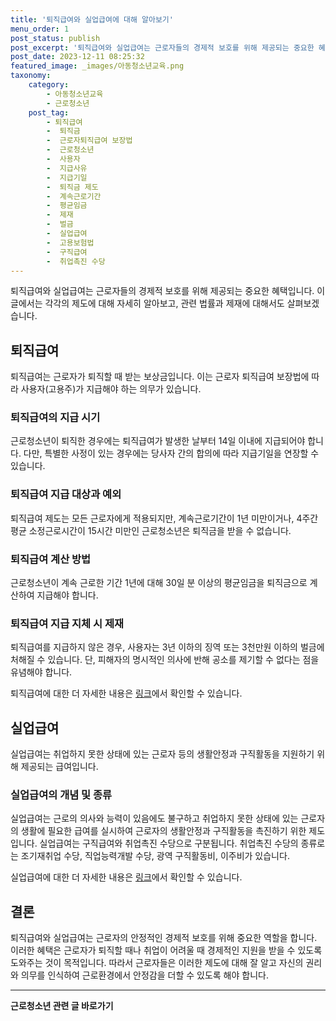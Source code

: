 ```yaml
---
title: '퇴직급여와 실업급여에 대해 알아보기'
menu_order: 1
post_status: publish
post_excerpt: '퇴직급여와 실업급여는 근로자들의 경제적 보호를 위해 제공되는 중요한 혜택입니다. 이 글에서는 각각의 제도에 대해 자세히 알아보고, 관련 법률과 제재에 대해서도 살펴보겠습니다.'
post_date: 2023-12-11 08:25:32
featured_image: _images/아동청소년교육.png
taxonomy:
    category:
        - 아동청소년교육
        - 근로청소년
    post_tag:
        - 퇴직급여
        -  퇴직금
        -  근로자퇴직급여 보장법
        -  근로청소년
        -  사용자
        -  지급사유
        -  지급기일
        -  퇴직금 제도
        -  계속근로기간
        -  평균임금
        -  제재
        -  벌금
        -  실업급여
        -  고용보험법
        -  구직급여
        -  취업촉진 수당
---
```



퇴직급여와 실업급여는 근로자들의 경제적 보호를 위해 제공되는 중요한 혜택입니다. 이 글에서는 각각의 제도에 대해 자세히 알아보고, 관련 법률과 제재에 대해서도 살펴보겠습니다.

## 퇴직급여

퇴직급여는 근로자가 퇴직할 때 받는 보상금입니다. 이는 근로자 퇴직급여 보장법에 따라 사용자(고용주)가 지급해야 하는 의무가 있습니다.

### 퇴직급여의 지급 시기

근로청소년이 퇴직한 경우에는 퇴직급여가 발생한 날부터 14일 이내에 지급되어야 합니다. 다만, 특별한 사정이 있는 경우에는 당사자 간의 합의에 따라 지급기일을 연장할 수 있습니다.

### 퇴직급여 지급 대상과 예외

퇴직급여 제도는 모든 근로자에게 적용되지만, 계속근로기간이 1년 미만이거나, 4주간 평균 소정근로시간이 15시간 미만인 근로청소년은 퇴직금을 받을 수 없습니다.

### 퇴직급여 계산 방법

근로청소년이 계속 근로한 기간 1년에 대해 30일 분 이상의 평균임금을 퇴직금으로 계산하여 지급해야 합니다.

### 퇴직급여 지급 지체 시 제재

퇴직급여를 지급하지 않은 경우, 사용자는 3년 이하의 징역 또는 3천만원 이하의 벌금에 처해질 수 있습니다. 단, 피해자의 명시적인 의사에 반해 공소를 제기할 수 없다는 점을 유념해야 합니다.

퇴직급여에 대한 더 자세한 내용은 [링크]()에서 확인할 수 있습니다.

## 실업급여

실업급여는 취업하지 못한 상태에 있는 근로자 등의 생활안정과 구직활동을 지원하기 위해 제공되는 급여입니다.

### 실업급여의 개념 및 종류

실업급여는 근로의 의사와 능력이 있음에도 불구하고 취업하지 못한 상태에 있는 근로자의 생활에 필요한 급여를 실시하여 근로자의 생활안정과 구직활동을 촉진하기 위한 제도입니다. 실업급여는 구직급여와 취업촉진 수당으로 구분됩니다. 취업촉진 수당의 종류로는 조기재취업 수당, 직업능력개발 수당, 광역 구직활동비, 이주비가 있습니다.

실업급여에 대한 더 자세한 내용은 [링크]()에서 확인할 수 있습니다.

## 결론

퇴직급여와 실업급여는 근로자의 안정적인 경제적 보호를 위해 중요한 역할을 합니다. 이러한 혜택은 근로자가 퇴직할 때나 취업이 어려울 때 경제적인 지원을 받을 수 있도록 도와주는 것이 목적입니다. 따라서 근로자들은 이러한 제도에 대해 잘 알고 자신의 권리와 의무를 인식하여 근로환경에서 안정감을 더할 수 있도록 해야 합니다.
<!-- wp:separator -->
<hr class="wp-block-separator has-alpha-channel-opacity"/>
<!-- /wp:separator -->

<!-- wp:group {"backgroundColor":"base","layout":{"type":"constrained"}} -->
<div class="wp-block-group has-base-background-color has-background"><!-- wp:paragraph {"align":"center","fontSize":"medium"} -->
<p class="has-text-align-center has-large-font-size"><strong>근로청소년 관련 글 바로가기</strong></p>
<!-- /wp:paragraph -->


<!-- wp:latest-posts
{"categories":[{"id":30665,"count":19,"description":"","link":"https://uknowlaw.com/category/%ea%b7%bc%eb%a1%9c%ec%b2%ad%ec%86%8c%eb%85%84/","name":"근로청소년","slug":"근로청소년","taxonomy":"category","parent":0,"meta":[],"_links":{"self":[{"href":"https://uknowlaw.com/wp-json/wp/v2/categories/30665"}],"collection":[{"href":"https://uknowlaw.com/wp-json/wp/v2/categories"}],"about":[{"href":"https://uknowlaw.com/wp-json/wp/v2/taxonomies/category"}],"wp:post_type":[{"href":"https://uknowlaw.com/wp-json/wp/v2/posts?categories=30665"}],"curies":[{"name":"wp","href":"https://api.w.org/{rel}","templated":true}]}}],"postsToShow":100,"excerptLength":28,"postLayout":"grid","columns":2,"featuredImageAlign":"left","featuredImageSizeSlug":"large","fontSize":"small"} /--></div>
<!-- /wp:group -->